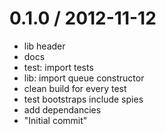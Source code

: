 
0.1.0 / 2012-11-12 
==================

  * lib header
  * docs
  * test: import tests
  * lib: import queue constructor
  * clean build for every test
  * test bootstraps include spies
  * add dependancies
  * "Initial commit"
